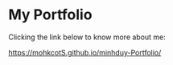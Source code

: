 # My Portfolio

Clicking the link below to know more about me:

https://mohkcotS.github.io/minhduy-Portfolio/
